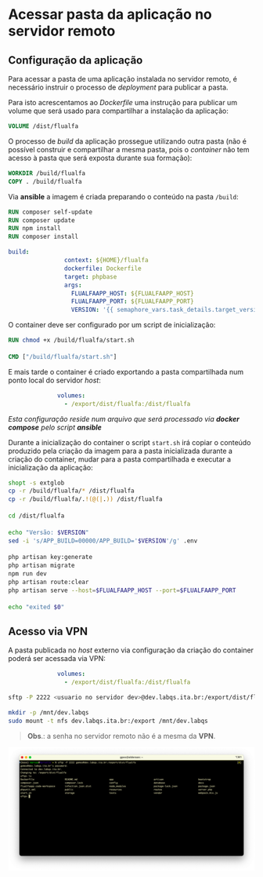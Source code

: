 # Acessar pasta da aplicação no servidor remoto

## Configuração da aplicação

Para acessar a pasta de uma aplicação instalada no servidor remoto, é necessário instruir o processo de _deployment_ para publicar a pasta.

Para isto acrescentamos ao *Dockerfile* uma instrução para publicar um volume que será usado para compartilhar a instalação da aplicação:

```Dockerfile
VOLUME /dist/flualfa
```

O processo de _build_ da aplicação prossegue utilizando outra pasta (não é possível construir e compartilhar a mesma pasta, pois o _container_ não tem acesso à pasta que será exposta durante sua formação):

```Dockerfile
WORKDIR /build/flualfa
COPY . /build/flualfa
```

Via **ansible** a imagem é criada preparando o conteúdo na pasta `/build`:

```Dockerfile
RUN composer self-update
RUN composer update
RUN npm install
RUN composer install
```

```yaml
build:
                context: ${HOME}/flualfa
                dockerfile: Dockerfile
                target: phpbase
                args:
                  FLUALFAAPP_HOST: ${FLUALFAAPP_HOST}
                  FLUALFAAPP_PORT: ${FLUALFAAPP_PORT}
                  VERSION: '{{ semaphore_vars.task_details.target_version }}'
```

O container deve ser configurado por um script de inicialização:

```Dockerfile
RUN chmod +x /build/flualfa/start.sh

CMD ["/build/flualfa/start.sh"]
```

E mais tarde o container é criado exportando a pasta compartilhada num ponto local do servidor _host_:

```yaml
              volumes:
                - /export/dist/flualfa:/dist/flualfa
```
_Esta configuração reside num arquivo que será processado via **docker compose** pelo script **ansible**_

Durante a inicialização do container o script `start.sh` irá copiar o conteúdo produzido pela criação da imagem para a pasta inicializada durante a criação do container, mudar para a pasta compartilhada e executar a inicialização da aplicação:

```sh
shopt -s extglob
cp -r /build/flualfa/* /dist/flualfa
cp -r /build/flualfa/.!(@(|.)) /dist/flualfa

cd /dist/flualfa

echo "Versão: $VERSION"
sed -i 's/APP_BUILD=00000/APP_BUILD='$VERSION'/g' .env

php artisan key:generate
php artisan migrate
npm run dev
php artisan route:clear
php artisan serve --host=$FLUALFAAPP_HOST --port=$FLUALFAAPP_PORT

echo "exited $0"
```

## Acesso via **VPN**

A pasta publicada no _host_ externo via configuração da criação do container poderá ser acessada via VPN:

```yaml
              volumes:
                - /export/dist/flualfa:/dist/flualfa
```

```sh
sftp -P 2222 <usuario no servidor dev>@dev.labqs.ita.br:/export/dist/flualfa
```

```sh
mkdir -p /mnt/dev.labqs
sudo mount -t nfs dev.labqs.ita.br:/export /mnt/dev.labqs
```

> **Obs**.: a senha no servidor remoto não é a mesma da **VPN**.

![Pasta remota](./images/01-sftp-export.png)
